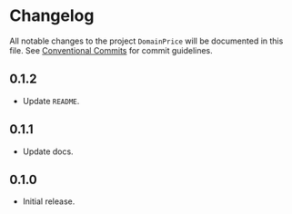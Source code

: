 # Changelog

All notable changes to the project `DomainPrice` will be documented in this file.
See [Conventional Commits](https://conventionalcommits.org) for commit guidelines.

## 0.1.2

- Update `README`.

## 0.1.1

- Update docs.

## 0.1.0

- Initial release.
